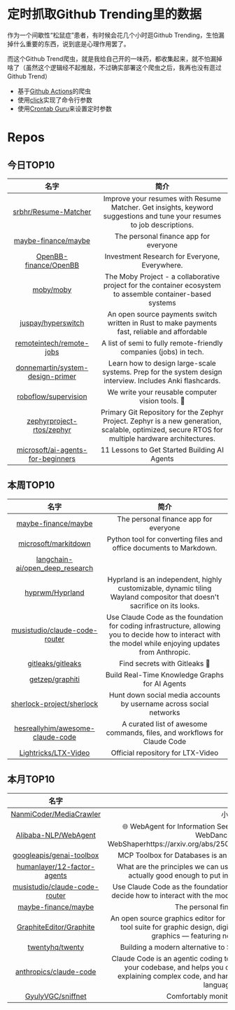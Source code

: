 # 定时抓取Github Trending里的数据

作为一个间歇性“松鼠症”患者，有时候会花几个小时逛Github Trending，生怕漏掉什么重要的东西，说到底是心理作用罢了。

而这个Github Trend爬虫，就是我给自己开的一味药，都收集起来，就不怕漏掉啥了（虽然这个逻辑经不起推敲，不过确实部署这个爬虫之后，我再也没有逛过Github Trend）

* 基于[Github Actions](https://docs.github.com/en/actions)的爬虫
* 使用[click](https://github.com/pallets/click)实现了命令行参数
* 使用[Crontab Guru](https://crontab.guru/)来设置定时参数

# Repos
## 今日TOP10 
<!-- START OF DAILY_TOP10_REPOS -->
| 名字 | 简介 |
| :----: | :----: |
| [srbhr/Resume-Matcher](https://github.com/srbhr/Resume-Matcher) | Improve your resumes with Resume Matcher. Get insights, keyword suggestions and tune your resumes to job descriptions. |
| [maybe-finance/maybe](https://github.com/maybe-finance/maybe) | The personal finance app for everyone |
| [OpenBB-finance/OpenBB](https://github.com/OpenBB-finance/OpenBB) | Investment Research for Everyone, Everywhere. |
| [moby/moby](https://github.com/moby/moby) | The Moby Project - a collaborative project for the container ecosystem to assemble container-based systems |
| [juspay/hyperswitch](https://github.com/juspay/hyperswitch) | An open source payments switch written in Rust to make payments fast, reliable and affordable |
| [remoteintech/remote-jobs](https://github.com/remoteintech/remote-jobs) | A list of semi to fully remote-friendly companies (jobs) in tech. |
| [donnemartin/system-design-primer](https://github.com/donnemartin/system-design-primer) | Learn how to design large-scale systems. Prep for the system design interview. Includes Anki flashcards. |
| [roboflow/supervision](https://github.com/roboflow/supervision) | We write your reusable computer vision tools. 💜 |
| [zephyrproject-rtos/zephyr](https://github.com/zephyrproject-rtos/zephyr) | Primary Git Repository for the Zephyr Project. Zephyr is a new generation, scalable, optimized, secure RTOS for multiple hardware architectures. |
| [microsoft/ai-agents-for-beginners](https://github.com/microsoft/ai-agents-for-beginners) | 11 Lessons to Get Started Building AI Agents |
<!-- END OF DAILY_TOP10_REPOS -->

## 本周TOP10
<!-- START OF WEEKLY_TOP10_REPOS -->
| 名字 | 简介 |
| :----: | :----: |
| [maybe-finance/maybe](https://github.com/maybe-finance/maybe) | The personal finance app for everyone |
| [microsoft/markitdown](https://github.com/microsoft/markitdown) | Python tool for converting files and office documents to Markdown. |
| [langchain-ai/open_deep_research](https://github.com/langchain-ai/open_deep_research) |  |
| [hyprwm/Hyprland](https://github.com/hyprwm/Hyprland) | Hyprland is an independent, highly customizable, dynamic tiling Wayland compositor that doesn't sacrifice on its looks. |
| [musistudio/claude-code-router](https://github.com/musistudio/claude-code-router) | Use Claude Code as the foundation for coding infrastructure, allowing you to decide how to interact with the model while enjoying updates from Anthropic. |
| [gitleaks/gitleaks](https://github.com/gitleaks/gitleaks) | Find secrets with Gitleaks 🔑 |
| [getzep/graphiti](https://github.com/getzep/graphiti) | Build Real-Time Knowledge Graphs for AI Agents |
| [sherlock-project/sherlock](https://github.com/sherlock-project/sherlock) | Hunt down social media accounts by username across social networks |
| [hesreallyhim/awesome-claude-code](https://github.com/hesreallyhim/awesome-claude-code) | A curated list of awesome commands, files, and workflows for Claude Code |
| [Lightricks/LTX-Video](https://github.com/Lightricks/LTX-Video) | Official repository for LTX-Video |
<!-- END OF WEEKLY_TOP10_REPOS -->

## 本月TOP10
<!-- START OF MONTHLY_TOP10_REPOS -->
| 名字 | 简介 |
| :----: | :----: |
| [NanmiCoder/MediaCrawler](https://github.com/NanmiCoder/MediaCrawler) | 小红书笔记 | 评论爬虫、抖音视频 | 评论爬虫、快手视频 | 评论爬虫、B 站视频 ｜ 评论爬虫、微博帖子 ｜ 评论爬虫、百度贴吧帖子 ｜ 百度贴吧评论回复爬虫 | 知乎问答文章｜评论爬虫 |
| [Alibaba-NLP/WebAgent](https://github.com/Alibaba-NLP/WebAgent) | 🌐 WebAgent for Information Seeking built by Tongyi Lab: WebWalker & WebDancer & WebSailor & WebShaperhttps://arxiv.org/abs/2507.15061https://arxiv.org/pdf/2507.02592 |
| [googleapis/genai-toolbox](https://github.com/googleapis/genai-toolbox) | MCP Toolbox for Databases is an open source MCP server for databases. |
| [humanlayer/12-factor-agents](https://github.com/humanlayer/12-factor-agents) | What are the principles we can use to build LLM-powered software that is actually good enough to put in the hands of production customers? |
| [musistudio/claude-code-router](https://github.com/musistudio/claude-code-router) | Use Claude Code as the foundation for coding infrastructure, allowing you to decide how to interact with the model while enjoying updates from Anthropic. |
| [maybe-finance/maybe](https://github.com/maybe-finance/maybe) | The personal finance app for everyone |
| [GraphiteEditor/Graphite](https://github.com/GraphiteEditor/Graphite) | An open source graphics editor for 2025: comprehensive 2D content creation tool suite for graphic design, digital art, and interactive real-time motion graphics — featuring node-based procedural editing |
| [twentyhq/twenty](https://github.com/twentyhq/twenty) | Building a modern alternative to Salesforce, powered by the community. |
| [anthropics/claude-code](https://github.com/anthropics/claude-code) | Claude Code is an agentic coding tool that lives in your terminal, understands your codebase, and helps you code faster by executing routine tasks, explaining complex code, and handling git workflows - all through natural language commands. |
| [GyulyVGC/sniffnet](https://github.com/GyulyVGC/sniffnet) | Comfortably monitor your Internet traffic 🕵️‍♂️ |
<!-- END OF MONTHLY_TOP10_REPOS -->
